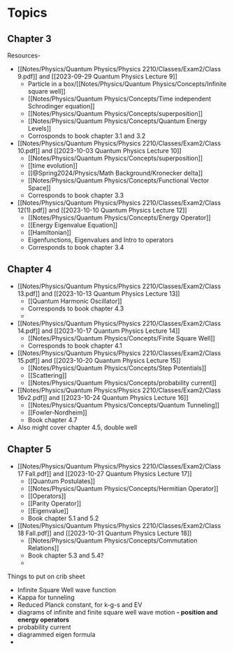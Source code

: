# Topics
## Chapter 3
Resources- 
- [[Notes/Physics/Quantum Physics/Physics 2210/Classes/Exam2/Class 9.pdf]] and [[2023-09-29 Quantum Physics Lecture 9]]
	- Particle in a box/[[Notes/Physics/Quantum Physics/Concepts/Infinite square well]]
	- [[Notes/Physics/Quantum Physics/Concepts/Time independent Schrodinger equation]]
	- [[Notes/Physics/Quantum Physics/Concepts/superposition]]
	- [[Notes/Physics/Quantum Physics/Concepts/Quantum Energy Levels]]
	- Corrosponds to book chapter 3.1 and 3.2
- [[Notes/Physics/Quantum Physics/Physics 2210/Classes/Exam2/Class 10.pdf]] and [[2023-10-03 Quantum Physics Lecture 10]]
	- [[Notes/Physics/Quantum Physics/Concepts/superposition]]
	- [[time evolution]]
	- [[@Spring2024/Physics/Math Background/Kronecker delta]]
	- [[Notes/Physics/Quantum Physics/Concepts/Functional Vector Space]]
	- Corresponds to book chapter 3.3
- [[Notes/Physics/Quantum Physics/Physics 2210/Classes/Exam2/Class 12(1).pdf]] and [[2023-10-10 Quantum Physics Lecture 12]]
	- [[Notes/Physics/Quantum Physics/Concepts/Energy Operator]]
	- [[Energy Eigenvalue Equation]]
	- [[Hamiltonian]]
	- Eigenfunctions, Eigenvalues and Intro to operators
	- Corresponds to book chapter 3.4
## Chapter 4
- [[Notes/Physics/Quantum Physics/Physics 2210/Classes/Exam2/Class 13.pdf]] and [[2023-10-13 Quantum Physics Lecture 13]]
	- [[Quantum Harmonic Oscillator]]
	- Corresponds to book chapter 4.3
	- 
- [[Notes/Physics/Quantum Physics/Physics 2210/Classes/Exam2/Class 14.pdf]] and [[2023-10-17 Quantum Physics Lecture 14]]
	- [[Notes/Physics/Quantum Physics/Concepts/Finite Square Well]]
	- Corresponds to book chapter 4.1
- [[Notes/Physics/Quantum Physics/Physics 2210/Classes/Exam2/Class 15.pdf]] and [[2023-10-20 Quantum Physics Lecture 15]]
	- [[Notes/Physics/Quantum Physics/Concepts/Step Potentials]]
	- [[Scattering]]
	- [[Notes/Physics/Quantum Physics/Concepts/probability current]]
- [[Notes/Physics/Quantum Physics/Physics 2210/Classes/Exam2/Class 16v2.pdf]] and [[2023-10-24 Quantum Physics Lecture 16]]
	- [[Notes/Physics/Quantum Physics/Concepts/Quantum Tunneling]]
	- [[Fowler-Nordheim]]
	- Book chapter 4.7
- Also might cover chapter 4.5, double well
## Chapter 5
- [[Notes/Physics/Quantum Physics/Physics 2210/Classes/Exam2/Class 17 Fall.pdf]] and [[2023-10-27 Quantum Physics Lecture 17]]
	- [[Quantum Postulates]]
	- [[Notes/Physics/Quantum Physics/Concepts/Hermitian Operator]]
	- [[Operators]]
	- [[Parity Operator]]
	- [[Eigenvalue]]
	- Book chapter 5.1 and 5.2
- [[Notes/Physics/Quantum Physics/Physics 2210/Classes/Exam2/Class 18 Fall.pdf]] and [[2023-10-31 Quantum Physics Lecture 18]]
	- [[Notes/Physics/Quantum Physics/Concepts/Commutation Relations]]
	- Book chapter 5.3 and 5.4?
	- 

Things to put on crib sheet
- Infinite Square Well wave function 
- Kappa for tunneling 
- Reduced Planck constant, for k-g-s and EV
- diagrams of infinite and finite square well wave motion
**- position and energy operators**
- probability current
- diagrammed eigen formula
- 